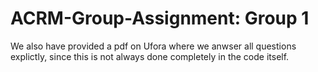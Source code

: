 # ACRM-Group-Assignment: Group 1

We also have provided a pdf on Ufora where we anwser all questions explictly,
since this is not always done completely in the code itself. 
